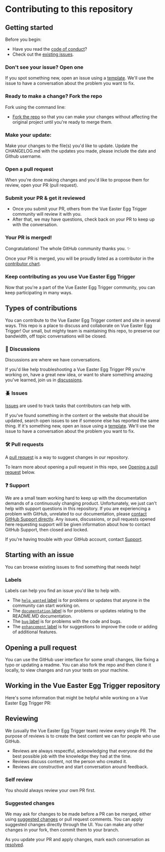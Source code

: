 # Contributing to this repository <!-- omit in toc -->

## Getting started <!-- omit in toc -->

Before you begin:
- Have you read the [code of conduct](CODE_OF_CONDUCT.md)?
- Check out the [existing issues](https://github.com/webdevnerdstuff/vue-easter-egg-trigger/issues).

### Don't see your issue? Open one

If you spot something new, open an issue using a [template](https://github.com/webdevnerdstuff/vue-easter-egg-trigger/issues/new/choose). We'll use the issue to have a conversation about the problem you want to fix.

### Ready to make a change? Fork the repo

Fork using the command line:

- [Fork the repo](https://docs.github.com/en/github/getting-started-with-github/fork-a-repo#fork-an-example-repository) so that you can make your changes without affecting the original project until you're ready to merge them.

### Make your update:

Make your changes to the file(s) you'd like to update.
Update the CHANGELOG.md with the updates you made, please include the date and Github username.

### Open a pull request
When you're done making changes and you'd like to propose them for review, open your PR (pull request).

### Submit your PR & get it reviewed
- Once you submit your PR, others from the Vue Easter Egg Trigger community will review it with you.
- After that, we may have questions, check back on your PR to keep up with the conversation.

### Your PR is merged!
Congratulations! The whole GitHub community thanks you. :sparkles:

Once your PR is merged, you will be proudly listed as a contributor in the [contributor chart](https://github.com/webdevnerdstuff/vue-easter-egg-trigger/graphs/contributors).

### Keep contributing as you use Vue Easter Egg Trigger

Now that you're a part of the Vue Easter Egg Trigger community, you can keep participating in many ways.

## Types of contributions
You can contribute to the Vue Easter Egg Trigger content and site in several ways. This repo is a place to discuss and collaborate on Vue Easter Egg Trigger! Our small, but mighty team is maintaining this repo, to preserve our bandwidth, off topic conversations will be closed.

### :mega: Discussions
Discussions are where we have conversations.

If you'd like help troubleshooting a Vue Easter Egg Trigger PR you're working on, have a great new idea, or want to share something amazing you've learned, join us in [discussions](https://github.com/webdevnerdstuff/vue-easter-egg-trigger/discussions).

### :beetle: Issues
[Issues](https://docs.github.com/en/github/managing-your-work-on-github/about-issues) are used to track tasks that contributors can help with.

If you've found something in the content or the website that should be updated, search open issues to see if someone else has reported the same thing. If it's something new, open an issue using a [template](https://github.com/webdevnerdstuff/vue-easter-egg-trigger/issues/new/choose). We'll use the issue to have a conversation about the problem you want to fix.

### :hammer_and_wrench: Pull requests
A [pull request](https://docs.github.com/en/github/collaborating-with-issues-and-pull-requests/about-pull-requests) is a way to suggest changes in our repository.

To learn more about opening a pull request in this repo, see [Opening a pull request](#opening-a-pull-request) below.

### :question: Support
We are a small team working hard to keep up with the documentation demands of a continuously changing product. Unfortunately, we just can't help with support questions in this repository. If you are experiencing a problem with GitHub, unrelated to our documentation, please [contact GitHub Support directly](https://support.github.com/contact). Any issues, discussions, or pull requests opened here requesting support will be given information about how to contact GitHub Support, then closed and locked.

If you're having trouble with your GitHub account, contact [Support](https://support.github.com/contact).

## Starting with an issue
You can browse existing issues to find something that needs help!

### Labels
Labels can help you find an issue you'd like to help with.

- The [`help wanted` label](https://github.com/webdevnerdstuff/vue-easter-egg-trigger/issues?q=is%3Aopen+is%3Aissue+label%3Aenhancement) is for problems or updates that anyone in the community can start working on.
- The [`documentation` label](https://github.com/webdevnerdstuff/vue-easter-egg-trigger/issues?q=is%3Aopen+is%3Aissue+label%3Adocumentation) is for problems or updates relating to the README.MD documentation.
- The [`bug` label](https://github.com/webdevnerdstuff/vue-easter-egg-trigger/issues?q=is%3Aopen+is%3Aissue+label%3Abug) is for problems with the code and bugs.
- The [`enhancement` label](https://github.com/webdevnerdstuff/vue-easter-egg-trigger/issues?q=is%3Aopen+is%3Aissue+label%3Aenhancement) is for 
suggestions to improve the code or adding of additional features.

## Opening a pull request
You can use the GitHub user interface for some small changes, like fixing a typo or updating a readme. You can also fork the repo and then clone it locally, to view changes and run your tests on your machine.

## Working in the Vue Easter Egg Trigger repository
Here's some information that might be helpful while working on a Vue Easter Egg Trigger PR:

<!-- - [Development](/contributing/development.md) - This short guide describes how to get this app running on your local machine. -->

## Reviewing
We (usually the Vue Easter Egg Trigger team) review every single PR. The purpose of reviews is to create the best content we can for people who use GitHub.

- Reviews are always respectful, acknowledging that everyone did the best possible job with the knowledge they had at the time.  
- Reviews discuss content, not the person who created it.  
- Reviews are constructive and start conversation around feedback.  

### Self review
You should always review your own PR first.

<!-- ### Pull request template
When you open a pull request, you must fill out the "Ready for review" template before we can review your PR. This template helps reviewers understand your changes and the purpose of your pull request. -->

### Suggested changes
We may ask for changes to be made before a PR can be merged, either using [suggested changes](https://docs.github.com/en/github/collaborating-with-issues-and-pull-requests/incorporating-feedback-in-your-pull-request) or pull request comments. You can apply suggested changes directly through the UI. You can make any other changes in your fork, then commit them to your branch.

As you update your PR and apply changes, mark each conversation as [resolved](https://docs.github.com/en/github/collaborating-with-issues-and-pull-requests/commenting-on-a-pull-request#resolving-conversations).
